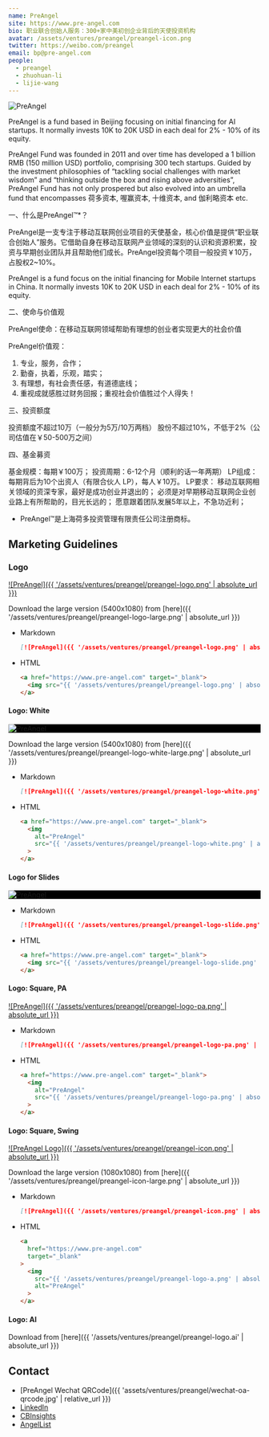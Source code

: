 ```yaml
---
name: PreAngel
site: https://www.pre-angel.com
bio: 职业联合创始人服务：300+家中美初创企业背后的天使投资机构
avatar: /assets/ventures/preangel/preangel-icon.png
twitter: https://weibo.com/preangel
email: bp@pre-angel.com
people:
  - preangel
  - zhuohuan-li
  - lijie-wang
---
```


![PreAngel](/assets/ventures/preangel/preangel-logo.png)

PreAngel is a fund based in Beijing focusing on initial financing for AI startups. It normally invests 10K to 20K USD in each deal for 2% - 10% of its equity.

PreAngel Fund was founded in 2011 and over time has developed a 1 billion RMB (150 million USD) portfolio, comprising 300 tech startups. Guided by the investment philosophies of “tackling social challenges with market wisdom” and “thinking outside the box and rising above adversities”, PreAngel Fund has not only prospered but also evolved into an umbrella fund that encompasses 荷多资本, 喔赢资本, 十维资本, and 伽利略资本 etc.

一、什么是PreAngel™*？

PreAngel是一支专注于移动互联网创业项目的天使基金，核心价值是提供“职业联合创始人”服务。它借助自身在移动互联网产业领域的深刻的认识和资源积累，投资与早期创业团队并且帮助他们成长。PreAngel投资每个项目一般投资￥10万，占股权2~10%。

PreAngel is a fund focus on the initial financing for Mobile Internet startups in China. It normally invests 10K to 20K USD in each deal for 2% - 10% of its equity.

二、使命与价值观

PreAngel使命：在移动互联网领域帮助有理想的创业者实现更大的社会价值

PreAngel价值观：

1. 专业，服务，合作；
1. 勤奋，执着，乐观，踏实；
1. 有理想，有社会责任感，有道德底线；
1. 重视成就感胜过财务回报；重视社会价值胜过个人得失！

三、投资额度

投资额度不超过10万（一般分为5万/10万两档）
股份不超过10%，不低于2%（公司估值在￥50-500万之间）

四、基金募资

基金规模：每期￥100万；
投资周期：6-12个月（顺利的话一年两期）
LP组成：每期背后为10个出资人（有限合伙人 LP），每人￥10万。
LP要求：
移动互联网相关领域的资深专家，最好是成功创业并退出的；
必须是对早期移动互联网企业创业路上有所帮助的，目光长远的；
愿意跟着团队发展5年以上，不急功近利；

- PreAngel™是上海荷多投资管理有限责任公司注册商标。

## Marketing Guidelines

<!-- markdownlint-disable MD033 -->

### Logo

[![PreAngel]({{ '/assets/ventures/preangel/preangel-logo.png' | absolute_url }})](https://www.pre-angel.com)

Download the large version (5400x1080) from [here]({{ '/assets/ventures/preangel/preangel-logo-large.png' | absolute_url }})

- Markdown

  ```md
  [![PreAngel]({{ '/assets/ventures/preangel/preangel-logo.png' | absolute_url }})](https://www.pre-angel.com)
  ```

- HTML

  ```html
  <a href="https://www.pre-angel.com" target="_blank">
    <img src="{{ '/assets/ventures/preangel/preangel-logo.png' | absolute_url }}" alt="PreAngel">
  </a>
  ```

#### Logo: White

<div style='background: #000'>
  <a href="https://www.pre-angel.com" target="_blank">
    <img
      alt="PreAngel"
      src="{{ '/assets/ventures/preangel/preangel-logo-white.png' | absolute_url }}"
    >
  </a>
</div>

Download the large version (5400x1080) from [here]({{ '/assets/ventures/preangel/preangel-logo-white-large.png' | absolute_url }})

- Markdown

  ```md
  [![PreAngel]({{ '/assets/ventures/preangel/preangel-logo-white.png' | absolute_url }})](https://www.pre-angel.com)
  ```

- HTML

  ```html
  <a href="https://www.pre-angel.com" target="_blank">
    <img
      alt="PreAngel"
      src="{{ '/assets/ventures/preangel/preangel-logo-white.png' | absolute_url }}"
    >
  </a>
  ```

#### Logo for Slides

<div style='background: #000'>
  <a href="https://www.pre-angel.com" target="_blank">
    <img src="{{ '/assets/ventures/preangel/preangel-logo-slide.png' | absolute_url }}" alt="PreAngel">
  </a>
</div>

- Markdown

  ```md
  [![PreAngel]({{ '/assets/ventures/preangel/preangel-logo-slide.png' | absolute_url }})](https://www.pre-angel.com)
  ```

- HTML

  ```html
  <a href="https://www.pre-angel.com" target="_blank">
    <img src="{{ '/assets/ventures/preangel/preangel-logo-slide.png' | absolute_url }}" alt="PreAngel">
  </a>
  ```

#### Logo: Square, PA

[![PreAngel]({{ '/assets/ventures/preangel/preangel-logo-pa.png' | absolute_url }})](https://www.pre-angel.com)

- Markdown

  ```md
  [![PreAngel]({{ '/assets/ventures/preangel/preangel-logo-pa.png' | absolute_url }})](https://www.pre-angel.com)
  ```

- HTML

  ```html
  <a href="https://www.pre-angel.com" target="_blank">
    <img
      alt="PreAngel"
      src="{{ '/assets/ventures/preangel/preangel-logo-pa.png' | absolute_url }}"
    >
  </a>
  ```

#### Logo: Square, Swing

[![PreAngel Logo]({{ '/assets/ventures/preangel/preangel-icon.png' | absolute_url }})](https://www.pre-angel.com)

Download the large version (1080x1080) from [here]({{ '/assets/ventures/preangel/preangel-icon-large.png' | absolute_url }})

- Markdown

  ```md
  [![PreAngel]({{ '/assets/ventures/preangel/preangel-icon.png' | absolute_url }})](https://www.pre-angel.com)
  ```

- HTML

  ```html
  <a
    href="https://www.pre-angel.com"
    target="_blank"
  >
    <img
      src="{{ '/assets/ventures/preangel/preangel-logo-a.png' | absolute_url }}"
      alt="PreAngel"
    >
  </a>
  ```

#### Logo: AI

Download from [here]({{ '/assets/ventures/preangel/preangel-logo.ai' | absolute_url }})

## Contact

- [PreAngel Wechat QRCode]({{ 'assets/ventures/preangel/wechat-oa-qrcode.jpg' | relative_url }})
- [LinkedIn](https://linkedin.com/company/preangel/)
- [CBInsights](https://www.cbinsights.com/investor/preangel)
- [AngelList](https://angel.co/preangel)
